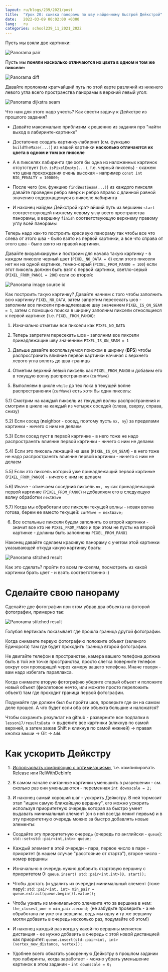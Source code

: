 ```yaml
---
layout: ru/blogs/239/2021/post
title:  "Урок 20: сшивка панорамы по шву найденному быстрой Дейкстрой"
date:   2022-03-09 00:02:00 +0300
lang:   ru
categories: school239_11_2021_2022
---
```


Пусть мы взяли две картинки:

![Panorama pair](/static/2022/03/diff/pano1_hanging.png)

Пусть мы **поняли насколько отличаются их цвета в одном и том же пикселе:**

![Panorama diff](/static/2022/03/diff/pano1_diff_hanging.jpg)

Давайте проложим кратчайший путь по этой карте различий из нижнего левого угла всего пространства панорамы в верхний левый угол:

![Panorama dijkstra seam](/static/2022/03/seam/5panoOptimalSeam.jpg)

Что нам для этого надо учесть? Как свести задачу к Дейкстре из прошлого задания?

 - Давайте максимально приблизим к решению из задания про "найти выход в лабиринте-картинке"

 - Достаточно создать картинку-лабиринт (см. функцию ```buildTheMaze(...)```) из нашей картинки **насколько отличаются их цвета в одном и том же пикселе**

 - А в пикселях лабиринта где хотя бы одна из наложенных картинок отсутствует (т.е. ```isPixelEmpty(...)```, т.е. черный пиксель) - скажем что цена прохождения очень высокая - например ```const int BIG_PENALTY = 100000;```

 - После чего (см. функцию ```findBestSeam(...)```) из каждого пикселя давайте проведем ребро вверх и ребро вправо с длинной равной значению содержащемуся в пикселе лабиринта

 - И наконец найдем Дейкстрой кратчайший путь из вершины ```start``` соответствующей нижнему левому углу всего пространства панорамы, в вершину ```finish``` соответствующую верхнему правому углу всей панорамы

Теперь надо как-то построить красивую панораму так чтобы все что слева от этого шва - было взято из первой картинки, а все что справа от этого шва - было взято из правой картинки.

Давайте визуализируем и построим для начала такую картинку - в каждом пикселе черный цвет (```PIXEL_NO_DATA = 0```) если этого пикселя нет ни на одной картинке, темно-серый (```PIXEL_FROM_PANO0 = 100```) если этот пиксель должен быть взят с первой картинки, светло-серый (```PIXEL_FROM_PANO1 = 200```) если со второй:

![Panorama image source id](/static/2022/03/seam/6sourceId.jpg)

Как построить такую картинку? Давайте начнем с того чтобы заполнить всю картинку ```PIXEL_NO_DATA```, затем запретим пересекать шов - заполним все пиксели принадлежащие шву значением ```PIXEL_IS_ON_SEAM = 1```, затем с помощью поиска в ширину заполним пиксели относящиеся к первой картинке (т.е. ```PIXEL_FROM_PANO0```):

1) Изначально отметим все пиксели как ```PIXEL_NO_DATA```

2) Теперь запретим пересекать шов - заполним все пиксели принадлежащие шву значением ```PIXEL_IS_ON_SEAM = 1```

3) Дальше давайте воспользуемся поиском в ширину (**BFS**) чтобы распространить влияние первой картинки начиная с верхнего левого угла вплоть до шва-границы

4) Отметим верхний левый пиксель как ```PIXEL_FROM_PANO0``` и добавим его в текущую волну распространения (```curWave```)

5) Выполняем в цикле ```while``` до тех пока в текущей волне распространения (```curWave```) есть хотя бы один пиксель:

5.1) Смотрим на каждый пиксель из текущей волны распространения и смотрим в цикле на каждый из четырех соседей (слева, сверху, справа, снизу)

5.2) Если сосед (**n**eighbor - сосед, поэтому пусть ```nx, ny```) за пределами картинки - ничего с ним не делаем

5.3) Если сосед пуст в первой картинке - в него тоже не надо распространять влияние первой картинки - ничего с ним не делаем

5.4) Если это пиксель лежащий на шве (```PIXEL_IS_ON_SEAM```) - в него тоже не надо распространять влияние первой картинки - ничего с ним не делаем

5.5) Если это пиксель который уже принадлежащий первой картинке (```PIXEL_FROM_PANO0```) - ничего с ним не делаем

5.6) Иначе - отмечаем соседний пиксель ```nx, ny``` как принадлежащий первой картинке (```PIXEL_FROM_PANO0```) и добавляем его в следующую волну обработки ```nextWave```

5.7) Когда мы обработали все пиксели текущей волны - новая волна готова, берем ее вместо текущей: ```curWave = nextWave;```

6) Все остальные пиксели будем заполнять со второй картинки - значит все кто не ```PIXEL_FROM_PANO0``` и при этом не пусты на второй картинке - должны быть заполнены ```PIXEL_FROM_PANO1``` 

Наконец давайте сделаем красивую панораму с учетом этой картинки указывающей откуда какую картинку брать:

![Panorama stitched result](/static/2022/03/seam/7newPano.jpg)

Как это сделать? пройти по всем пикселям, посмотреть из какой картинки брать цвет - и взять соответственно :)

Сделайте свою панораму
=====

Сделайте две фотографии при этом убрав два объекта на фоторой фотографии, примерно так:

![Panorama stitched result](/static/2022/03/seam/my_photo_pair.png)

Голубая вертикаль показывает где прошла граница другой фотографии.

Когда снимаете первую фотографию положите объект (зеленого Единорога) там где будет проходить граница второй фотографии.

Не двигайте телефон в пространстве, камера вашего телефона должна быть в той же точке пространства, просто слегка поверните телефон вокруг оси проходящей через камеру вашего телефона. Иначе говоря - вам надо избегать параллакса.

Когда снимаете вторую фотографию уберите старый объект и положите новый объект (фиолетовое нечто, или можете просто переложить объект) там где проходит граница первой фотографии.

Подумайте где должен был бы пройти шов, проверьте где он на самом деле прошел. А что будет если оба эти объекта большие и наложатся?

Чтобы сохранить результат на github - разверните все подпапки в ```lesson17/resultsData``` -> выделите все картинки (кликнув по самой верхней, а затем зажав Shift и кликнув по самой нижней) -> правая кнопка мыши -> Git -> ```Add```.

Как ускорить Дейкстру
======

1) [Использовать компиляцию с оптимизациями](/blogs/239/2021/school239_11_2021_2022/2021/10/05/lesson5-disjoint-set.html), т.е. компилировать Release или RelWithDebInfo

2) В самом начале считанные картинки уменьшить в разрешении - см. сколько раз они уменьшаются - переменная ```int downscale = 2;```

3) И наконец самый хороший шаг - ускорить Дейкстру. В ней тормозит этап "ищем самую ближайшую вершину", его можно ускорить используя приоритетную очередь которая за быстро умеет выдавать минимальный элемент (он в ней всегда лежит первым) и в эту приоритетную очередь можно за быстро добавлять новые элементы:

- Создайте эту приоритетную очередь (очередь по английски - ```queue```): ```std::set<std::pair<int,int>> queue;```
  
- Каждый элемент в этой очереди - пара, первое число в паре - приоритет (в нашем случае "расстояние от старта"), второе число - номер вершины
  
- Изначально в очередь нужно добавить стартовую вершину с приоритетом 0: ```queue.insert( std::pair<int,int>(0, start));```

- Чтобы достать (и удалить из очереди) минимальный элемент (тоже пару): ```std::pair<int, int> min_pair = queue.extract(queue.begin()).value();```

- Чтобы узнать из минимального элемента что за вершина в нем: ```the_closest_one = min_pair.second;``` (не забудьте проверить - а не обработана ли уже эта вершина, ведь мы одну и ту же вершину могли добавить в очередь несколько раз, подумайте об этом!)

- И наконец каждый раз когда у какой-то вершины меняется дистанция - ее нужно добавить в очередь с этой новой дистанцией как приоритет: ```queue.insert(std::pair<int, int>(vertex_new_distance, vertex));```

- Удобнее всего обкатать ускоренную Дейкстру в прошлом задании про лабиринты, когда заработает - можно убрать уменьшение картинок в этом задании - ```int downscale = 0;```
